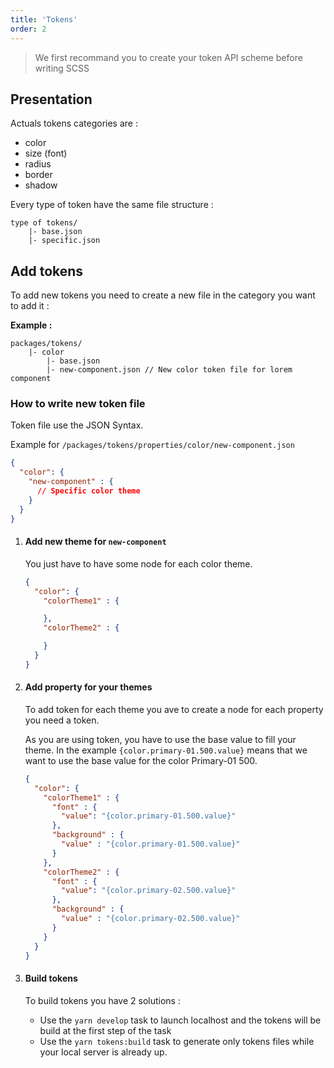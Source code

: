 ```yaml
---
title: 'Tokens'
order: 2
---
```


> We first recommand you to create your token API scheme before writing SCSS

## Presentation

Actuals tokens categories are : 

* color
* size (font)
* radius
* border
* shadow

Every type of token have the same file structure : 

```tree
type of tokens/
    |- base.json
    |- specific.json
```

## Add tokens

To add new tokens you need to create a new file in the category you want to add it :

__Example :__

```tree
packages/tokens/
    |- color
        |- base.json
        |- new-component.json // New color token file for lorem component
```

### How to write new token file

Token file use the JSON Syntax.

Example for `/packages/tokens/properties/color/new-component.json`
```json
{
  "color": {
    "new-component" : {
      // Specific color theme
    }
  }
}
```

1. #### Add new theme for `new-component`

    You just have to have some node for each color theme.

    ```json
    {
      "color": {
        "colorTheme1" : {

        },
        "colorTheme2" : {

        }
      }
    }
    ```

2. #### Add property for your themes

    To add token for each theme you ave to create a node for each property you need a token.

    As you are using token, you have to use the base value to fill your theme. In the example `{color.primary-01.500.value}` means that we want to use the base value for the color Primary-01 500.

    ```json
    {
      "color": {
        "colorTheme1" : {
          "font" : {
            "value": "{color.primary-01.500.value}"
          },
          "background" : {
            "value" : "{color.primary-01.500.value}"
          }
        },
        "colorTheme2" : {
          "font" : {
            "value": "{color.primary-02.500.value}"
          },
          "background" : {
            "value" : "{color.primary-02.500.value}"
          }
        }
      }
    }
    ```

3. #### Build tokens

    To build tokens you have 2 solutions : 
    * Use the `yarn develop` task to launch localhost and the tokens will be build at the first step of the task
    * Use the `yarn tokens:build` task to generate only tokens files while your local server is already up.